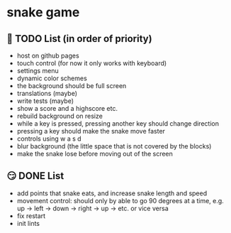 # snake game

## 🥺 TODO List (in order of priority)
- host on github pages
- touch control (for now it only works with keyboard)
- settings menu
- dynamic color schemes
- the background should be full screen 
- translations (maybe)
- write tests (maybe)
- show a score and a highscore etc.
- rebuild background on resize
- while a key is pressed, pressing another key should change direction
- pressing a key should make the snake move faster
- controls using w a s d
- blur background (the little space that is not covered by the blocks)
- make the snake lose before moving out of the screen

## 😏 DONE List 
- add points that snake eats, and increase snake length and speed 
- movement control: should only by able to go 90 degrees at a time, e.g. up -> left -> down -> right -> up -> etc. or vice versa
- fix restart
- init lints